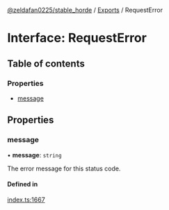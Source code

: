 [@zeldafan0225/stable_horde](../../README.md) / [Exports](../modules.md) / RequestError

# Interface: RequestError

## Table of contents

### Properties

- [message](RequestError.md#message)

## Properties

### message

• **message**: `string`

The error message for this status code.

#### Defined in

[index.ts:1667](https://github.com/MrlolDev/stable_horde/blob/2389aa8/index.ts#L1667)
